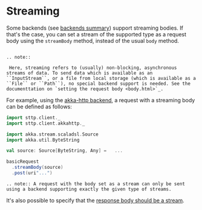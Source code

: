 # Streaming

Some backends (see [backends summary](../backends/summary.html)) support streaming bodies. If that's the case, you can set a stream of the supported type as a request body using the `streamBody` method, instead of the usual `body` method.

```note:: 
```

```eval_rst
.. note::

 Here, streaming refers to (usually) non-blocking, asynchronous streams of data. To send data which is available as an ``InputStream``, or a file from local storage (which is available as a ``File`` or ``Path``), no special backend support is needed. See the documenttation on `setting the request body <body.html>`_.
```

For example, using the [akka-http backend](../backends/akkahttp.html), a request with a streaming body can be defined as follows:

```scala
import sttp.client._
import sttp.client.akkahttp._

import akka.stream.scaladsl.Source
import akka.util.ByteString

val source: Source[ByteString, Any] =   ...

basicRequest
  .streamBody(source)
  .post(uri"...")
```

```eval_rst
.. note:: A request with the body set as a stream can only be sent using a backend supporting exactly the given type of streams.
```

It's also possible to specify that the [response body should be a stream](../responses/body.html#streaming).
